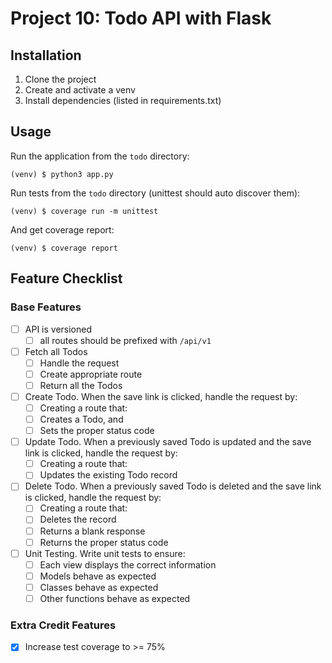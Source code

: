 Project 10: Todo API with Flask
===============================

Installation
------------
1. Clone the project 
2. Create and activate a venv
3. Install dependencies (listed in requirements.txt)

Usage
-----
Run the application from the `todo` directory:
```console
(venv) $ python3 app.py
```

Run tests from the `todo` directory (unittest should auto discover them):
```console
(venv) $ coverage run -m unittest
```

And get coverage report:
```console
(venv) $ coverage report
```

Feature Checklist
-----------------

### Base Features ###

- [ ] API is versioned
  - [ ] all routes should be prefixed with `/api/v1`
- [ ] Fetch all Todos
  - [ ] Handle the request
  - [ ] Create appropriate route
  - [ ] Return all the Todos
- [ ] Create Todo. When the save link is clicked, handle the request by:
  - [ ] Creating a route that:
  - [ ] Creates a Todo, and
  - [ ] Sets the proper status code
- [ ] Update Todo. When a previously saved Todo is updated and the save link is clicked, handle the request by:
  - [ ] Creating a route that:
  - [ ] Updates the existing Todo record
- [ ] Delete Todo. When a previously saved Todo is deleted and the save link is clicked, handle the request by:
  - [ ] Creating a route that:
  - [ ] Deletes the record
  - [ ] Returns a blank response
  - [ ] Returns the proper status code
- [ ] Unit Testing. Write unit tests to ensure:
  - [ ] Each view displays the correct information
  - [ ] Models behave as expected
  - [ ] Classes behave as expected
  - [ ] Other functions behave as expected

### Extra Credit Features ###

- [x] Increase test coverage to >= 75%

